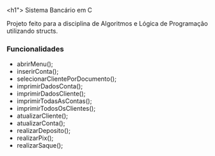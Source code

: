 <h1"> Sistema Bancário em C </h1>
<p> Projeto feito para a disciplina de Algoritmos e Lógica de Programação utilizando structs. </p>

### Funcionalidades
<ul>
  <li> abrirMenu(); </li>
  <li> inserirConta();
  <li> selecionarClientePorDocumento(); </li>
  <li> imprimirDadosConta(); </li>
  <li> imprimirDadosCliente(); </li>
  <li> imprimirTodasAsContas(); </li>
  <li> imprimirTodosOsClientes(); </li>
  <li> atualizarCliente(); </li>
  <li> atualizarConta(); </li>
  <li> realizarDeposito(); </li>
  <li> realizarPix(); </li>
  <li> realizarSaque(); </li>
</ul>

